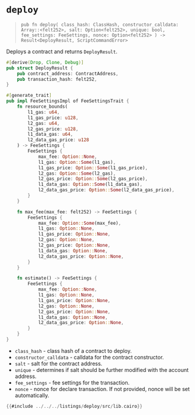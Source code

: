 # `deploy`

> `pub fn deploy(
    class_hash: ClassHash,
    constructor_calldata: Array::<felt252>,
    salt: Option<felt252>,
    unique: bool,
    fee_settings: FeeSettings,
    nonce: Option<felt252>
) -> Result<DeployResult, ScriptCommandError>`

Deploys a contract and returns `DeployResult`.

```rust
#[derive(Drop, Clone, Debug)]
pub struct DeployResult {
    pub contract_address: ContractAddress,
    pub transaction_hash: felt252,
}

#[generate_trait]
pub impl FeeSettingsImpl of FeeSettingsTrait {
    fn resource_bounds(
        l1_gas: u64,
        l1_gas_price: u128,
        l2_gas: u64,
        l2_gas_price: u128,
        l1_data_gas: u64,
        l2_data_gas_price: u128
    ) -> FeeSettings {
        FeeSettings {
            max_fee: Option::None,
            l1_gas: Option::Some(l1_gas),
            l1_gas_price: Option::Some(l1_gas_price),
            l2_gas: Option::Some(l2_gas),
            l2_gas_price: Option::Some(l2_gas_price),
            l1_data_gas: Option::Some(l1_data_gas),
            l2_data_gas_price: Option::Some(l2_data_gas_price),
        }
    }

    fn max_fee(max_fee: felt252) -> FeeSettings {
        FeeSettings {
            max_fee: Option::Some(max_fee),
            l1_gas: Option::None,
            l1_gas_price: Option::None,
            l2_gas: Option::None,
            l2_gas_price: Option::None,
            l1_data_gas: Option::None,
            l2_data_gas_price: Option::None,
        }
    }

    fn estimate() -> FeeSettings {
        FeeSettings {
            max_fee: Option::None,
            l1_gas: Option::None,
            l1_gas_price: Option::None,
            l2_gas: Option::None,
            l2_gas_price: Option::None,
            l1_data_gas: Option::None,
            l2_data_gas_price: Option::None,
        }
    }
}
```

- `class_hash` - class hash of a contract to deploy.
- `constructor_calldata` - calldata for the contract constructor.
- `salt` - salt for the contract address.
- `unique` - determines if salt should be further modified with the account address.
- `fee_settings` - fee settings for the transaction.
- `nonce` - nonce for declare transaction. If not provided, nonce will be set automatically.

```rust
{{#include ../../../listings/deploy/src/lib.cairo}}
```
